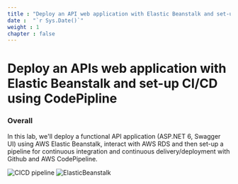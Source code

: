 ```yaml
---
title : "Deploy an API web application with Elastic Beanstalk and set-up CI/CD using CodePipline"
date :  "`r Sys.Date()`" 
weight : 1 
chapter : false
---
```

# Deploy an APIs web application with Elastic Beanstalk and set-up CI/CD using CodePipline

### Overall
 In this lab, we'll deploy a functional API application (ASP.NET 6, Swagger UI) using AWS Elastic Beanstalk, interact with AWS RDS and then set-up a pipeline for continuous integration and continuous delivery/deployment with Github and AWS CodePipeline.

![CICD pipeline](/images/architechture/CICD.png?width=60pc) 
![ElasticBeanstalk](/images/architechture/Elastic%20Beanstalk.png?width=60pc) 


